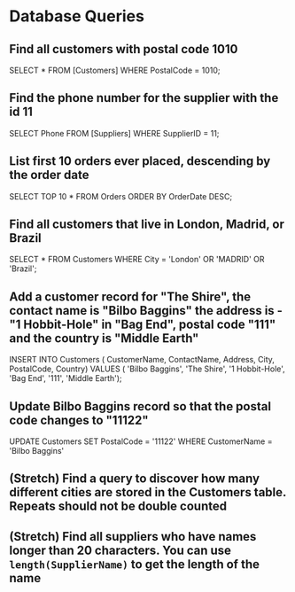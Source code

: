 # Database Queries

## Find all customers with postal code 1010
SELECT * FROM [Customers] WHERE PostalCode = 1010;

## Find the phone number for the supplier with the id 11
SELECT Phone FROM [Suppliers] WHERE SupplierID = 11;

## List first 10 orders ever placed, descending by the order date
SELECT TOP 10 * FROM Orders ORDER BY OrderDate DESC;

## Find all customers that live in London, Madrid, or Brazil
SELECT * FROM Customers WHERE City = 'London' OR 'MADRID' OR 'Brazil';

## Add a customer record for "The Shire", the contact name is "Bilbo Baggins" the address is -"1 Hobbit-Hole" in "Bag End", postal code "111" and the country is "Middle Earth"
INSERT INTO Customers (
CustomerName,
ContactName,
Address,
City,
PostalCode,
Country) VALUES (
'Bilbo Baggins',
'The Shire',
'1 Hobbit-Hole',
'Bag End',
'111',
'Middle Earth');

## Update Bilbo Baggins record so that the postal code changes to "11122"
UPDATE Customers SET PostalCode = '11122' WHERE CustomerName = 'Bilbo Baggins'

## (Stretch) Find a query to discover how many different cities are stored in the Customers table. Repeats should not be double counted

## (Stretch) Find all suppliers who have names longer than 20 characters. You can use `length(SupplierName)` to get the length of the name
